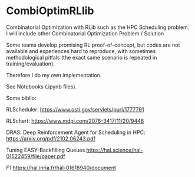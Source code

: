 # CombiOptimRLlib

Combinatorial Optimization with RLib such as the HPC Scheduling problem. I will include other Combinatorial Optimization Problem / Solution

Some teams develop promising RL proof-of-concept, but codes are not available and experiences hard to reproduce, with sometimes methodological pitfals (the exact same scenario is repeated in training/evaluation).

Therefore I do my own implementation.

See Notebooks (.ipynb files).

Some biblio:

RLScheduler:
https://www.osti.gov/servlets/purl/1777791

RLSchert:
https://www.mdpi.com/2076-3417/11/20/9448

DRAS: Deep Reinforcement Agent for Scheduling in HPC:
https://arxiv.org/pdf/2102.06243.pdf

Tuning EASY-Backfilling Queues
https://hal.science/hal-01522459/file/paper.pdf

F1
https://hal.inria.fr/hal-01618940/document
